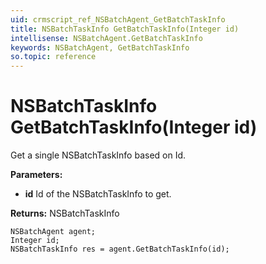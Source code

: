 ```yaml
---
uid: crmscript_ref_NSBatchAgent_GetBatchTaskInfo
title: NSBatchTaskInfo GetBatchTaskInfo(Integer id)
intellisense: NSBatchAgent.GetBatchTaskInfo
keywords: NSBatchAgent, GetBatchTaskInfo
so.topic: reference
---
```


# NSBatchTaskInfo GetBatchTaskInfo(Integer id)

Get a single NSBatchTaskInfo based on Id.

**Parameters:**
 - **id** Id of the NSBatchTaskInfo to get.

**Returns:** NSBatchTaskInfo

```crmscript
NSBatchAgent agent;
Integer id;
NSBatchTaskInfo res = agent.GetBatchTaskInfo(id);
```

